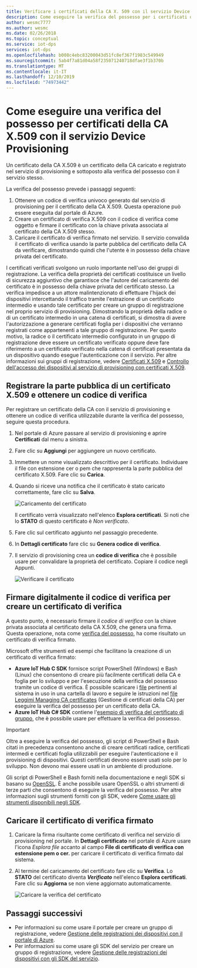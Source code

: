 ```yaml
---
title: Verificare i certificati della CA X. 509 con il servizio Device provisioning in hub Azure
description: Come eseguire la verifica del possesso per i certificati della CA X. 509 con il servizio Device provisioning in hub Azure
author: wesmc7777
ms.author: wesmc
ms.date: 02/26/2018
ms.topic: conceptual
ms.service: iot-dps
services: iot-dps
ms.openlocfilehash: b008c4ebc83200043d51fc8ef367f1983c549949
ms.sourcegitcommit: 5ab4f7a81d04a58f235071240718dfae3f1b370b
ms.translationtype: MT
ms.contentlocale: it-IT
ms.lasthandoff: 12/10/2019
ms.locfileid: "74973442"
---
```

# <a name="how-to-do-proof-of-possession-for-x509-ca-certificates-with-your-device-provisioning-service"></a>Come eseguire una verifica del possesso per certificati della CA X.509 con il servizio Device Provisioning

Un certificato della CA X.509 è un certificato della CA caricato e registrato nel servizio di provisioning e sottoposto alla verifica del possesso con il servizio stesso. 

La verifica del possesso prevede i passaggi seguenti:
1. Ottenere un codice di verifica univoco generato dal servizio di provisioning per il certificato della CA X.509. Questa operazione può essere eseguita dal portale di Azure.
2. Creare un certificato di verifica X.509 con il codice di verifica come oggetto e firmare il certificato con la chiave privata associata al certificato della CA X.509 stesso.
3. Caricare il certificato di verifica firmato nel servizio. Il servizio convalida il certificato di verifica usando la parte pubblica del certificato della CA da verificare, dimostrando quindi che l'utente è in possesso della chiave privata del certificato.

I certificati verificati svolgono un ruolo importante nell'uso dei gruppi di registrazione. La verifica della proprietà dei certificati costituisce un livello di sicurezza aggiuntivo che garantisce che l'autore del caricamento del certificato è in possesso della chiave privata del certificato stesso. La verifica impedisce a un attore malintenzionato di effettuare l'hijack dei dispositivi intercettando il traffico tramite l'estrazione di un certificato intermedio e usando tale certificato per creare un gruppo di registrazione nel proprio servizio di provisioning. Dimostrando la proprietà della radice o di un certificato intermedio in una catena di certificati, si dimostra di avere l'autorizzazione a generare certificati foglia per i dispositivi che verranno registrati come appartenenti a tale gruppo di registrazione. Per questo motivo, la radice o il certificato intermedio configurato in un gruppo di registrazione deve essere un certificato verificato oppure deve fare riferimento a un certificato verificato nella catena di certificati presentata da un dispositivo quando esegue l'autenticazione con il servizio. Per altre informazioni sui gruppi di registrazione, vedere [Certificati X.509](concepts-security.md#x509-certificates) e [Controllo dell'accesso dei dispositivi al servizio di provisioning con certificati X.509](concepts-security.md#controlling-device-access-to-the-provisioning-service-with-x509-certificates).

## <a name="register-the-public-part-of-an-x509-certificate-and-get-a-verification-code"></a>Registrare la parte pubblica di un certificato X.509 e ottenere un codice di verifica

Per registrare un certificato della CA con il servizio di provisioning e ottenere un codice di verifica utilizzabile durante la verifica del possesso, seguire questa procedura. 

1. Nel portale di Azure passare al servizio di provisioning e aprire **Certificati** dal menu a sinistra. 
2. Fare clic su **Aggiungi** per aggiungere un nuovo certificato.
3. Immettere un nome visualizzato descrittivo per il certificato. Individuare il file con estensione cer o pem che rappresenta la parte pubblica del certificato X.509. Fare clic su **Carica**.
4. Quando si riceve una notifica che il certificato è stato caricato correttamente, fare clic su **Salva**.

    ![Caricamento del certificato](./media/how-to-verify-certificates/add-new-cert.png)  

   Il certificato verrà visualizzato nell'elenco **Esplora certificati**. Si noti che lo **STATO** di questo certificato è *Non verificato*.

5. Fare clic sul certificato aggiunto nel passaggio precedente.

6. In **Dettagli certificato** fare clic su **Genera codice di verifica**.

7. Il servizio di provisioning crea un **codice di verifica** che è possibile usare per convalidare la proprietà del certificato. Copiare il codice negli Appunti. 

   ![Verificare il certificato](./media/how-to-verify-certificates/verify-cert.png)  

## <a name="digitally-sign-the-verification-code-to-create-a-verification-certificate"></a>Firmare digitalmente il codice di verifica per creare un certificato di verifica

A questo punto, è necessario firmare il *codice di verifica* con la chiave privata associata al certificato della CA X.509, che genera una firma. Questa operazione, nota come [verifica del possesso](https://tools.ietf.org/html/rfc5280#section-3.1), ha come risultato un certificato di verifica firmato.

Microsoft offre strumenti ed esempi che facilitano la creazione di un certificato di verifica firmato: 

- **Azure IoT Hub C SDK** fornisce script PowerShell (Windows) e Bash (Linux) che consentono di creare più facilmente certificati della CA e foglia per lo sviluppo e per l'esecuzione della verifica del possesso tramite un codice di verifica. È possibile scaricare i [file](https://github.com/Azure/azure-iot-sdk-c/tree/master/tools/CACertificates) pertinenti al sistema in uso in una cartella di lavoro e seguire le istruzioni nel [file Leggimi Managing CA certificates](https://github.com/Azure/azure-iot-sdk-c/blob/master/tools/CACertificates/CACertificateOverview.md) (Gestione di certificati della CA) per eseguire la verifica del possesso per un certificato della CA. 
- **Azure IoT Hub C# SDK** contiene l'[esempio di verifica del certificato di gruppo](https://github.com/Azure-Samples/azure-iot-samples-csharp/tree/master/provisioning/Samples/service/GroupCertificateVerificationSample), che è possibile usare per effettuare la verifica del possesso.
 
> [!IMPORTANT]
> Oltre a eseguire la verifica del possesso, gli script di PowerShell e Bash citati in precedenza consentono anche di creare certificati radice, certificati intermedi e certificati foglia utilizzabili per eseguire l'autenticazione e il provisioning di dispositivi. Questi certificati devono essere usati solo per lo sviluppo. Non devono mai essere usati in un ambiente di produzione. 

Gli script di PowerShell e Bash forniti nella documentazione e negli SDK si basano su [OpenSSL](https://www.openssl.org/). È anche possibile usare OpenSSL o altri strumenti di terze parti che consentono di eseguire la verifica del possesso. Per altre informazioni sugli strumenti forniti con gli SDK, vedere [Come usare gli strumenti disponibili negli SDK](how-to-use-sdk-tools.md). 


## <a name="upload-the-signed-verification-certificate"></a>Caricare il certificato di verifica firmato

1. Caricare la firma risultante come certificato di verifica nel servizio di provisioning nel portale. In **Dettagli certificato** nel portale di Azure usare l'icona _Esplora file_ accanto al campo **File di certificato di verifica con estensione pem o cer.** per caricare il certificato di verifica firmato dal sistema.

2. Al termine del caricamento del certificato fare clic su **Verifica**. Lo **STATO** del certificato diventa **_Verificato_** nell'elenco **Esplora certificati**. Fare clic su **Aggiorna** se non viene aggiornato automaticamente.

   ![Caricare la verifica del certificato](./media/how-to-verify-certificates/upload-cert-verification.png)  

## <a name="next-steps"></a>Passaggi successivi

- Per informazioni su come usare il portale per creare un gruppo di registrazione, vedere [Gestione delle registrazioni dei dispositivi con il portale di Azure](how-to-manage-enrollments.md).
- Per informazioni su come usare gli SDK del servizio per creare un gruppo di registrazione, vedere [Gestione delle registrazioni dei dispositivi con gli SDK del servizio](how-to-manage-enrollments-sdks.md).










